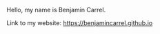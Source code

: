 Hello, my name is Benjamin Carrel.

Link to my website: https://benjamincarrel.github.io

<!---
BenjaminCarrel/BenjaminCarrel is a ✨ special ✨ repository because its `README.md` (this file) appears on your GitHub profile.
You can click the Preview link to take a look at your changes.
--->
